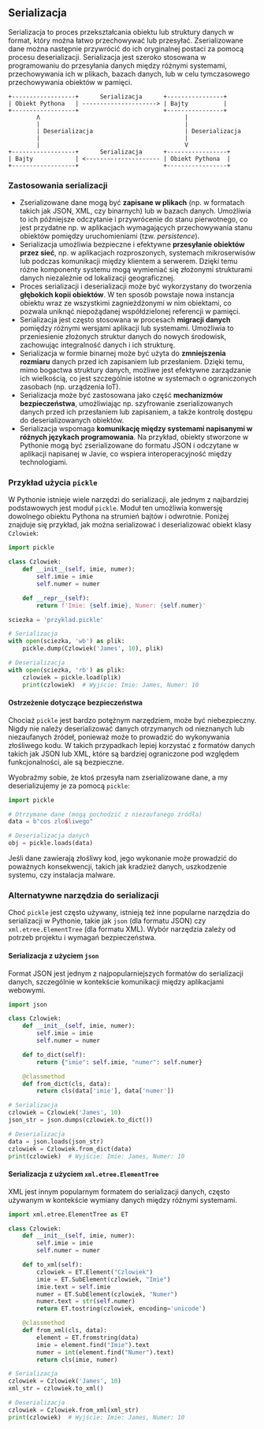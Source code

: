 ## Serializacja

Serializacja to proces przekształcania obiektu lub struktury danych w format, który można łatwo przechowywać lub przesyłać. Zserializowane dane można następnie przywrócić do ich oryginalnej postaci za pomocą procesu deserializacji. Serializacja jest szeroko stosowana w programowaniu do przesyłania danych między różnymi systemami, przechowywania ich w plikach, bazach danych, lub w celu tymczasowego przechowywania obiektów w pamięci.

```
+------------------+      Serializacja      +----------------+
| Obiekt Pythona   | ---------------------> | Bajty          |
+------------------+                        +----------------+
        Ʌ                                         |
        |                                         |
        | Deserializacja                          | Deserializacja
        |                                         |
        |                                         V
+------------------+      Serializacja      +-----------------+
| Bajty            | <--------------------- | Obiekt Pythona  |
+------------------+                        +-----------------+
```

### Zastosowania serializacji

- Zserializowane dane mogą być **zapisane w plikach** (np. w formatach takich jak JSON, XML, czy binarnych) lub w bazach danych. Umożliwia to ich późniejsze odczytanie i przywrócenie do stanu pierwotnego, co jest przydatne np. w aplikacjach wymagających przechowywania stanu obiektów pomiędzy uruchomieniami (tzw. *persistence*).
- Serializacja umożliwia bezpieczne i efektywne **przesyłanie obiektów przez sieć**, np. w aplikacjach rozproszonych, systemach mikroserwisów lub podczas komunikacji między klientem a serwerem. Dzięki temu różne komponenty systemu mogą wymieniać się złożonymi strukturami danych niezależnie od lokalizacji geograficznej.
- Proces serializacji i deserializacji może być wykorzystany do tworzenia **głębokich kopii obiektów**. W ten sposób powstaje nowa instancja obiektu wraz ze wszystkimi zagnieżdżonymi w nim obiektami, co pozwala uniknąć niepożądanej współdzielonej referencji w pamięci.
- Serializacja jest często stosowana w procesach **migracji danych** pomiędzy różnymi wersjami aplikacji lub systemami. Umożliwia to przeniesienie złożonych struktur danych do nowych środowisk, zachowując integralność danych i ich strukturę.
- Serializacja w formie binarnej może być użyta do **zmniejszenia rozmiaru** danych przed ich zapisaniem lub przesłaniem. Dzięki temu, mimo bogactwa struktury danych, możliwe jest efektywne zarządzanie ich wielkością, co jest szczególnie istotne w systemach o ograniczonych zasobach (np. urządzenia IoT).
- Serializacja może być zastosowana jako część **mechanizmów bezpieczeństwa**, umożliwiając np. szyfrowanie zserializowanych danych przed ich przesłaniem lub zapisaniem, a także kontrolę dostępu do deserializowanych obiektów. 
- Serializacja wspomaga **komunikację między systemami napisanymi w różnych językach programowania**. Na przykład, obiekty stworzone w Pythonie mogą być zserializowane do formatu JSON i odczytane w aplikacji napisanej w Javie, co wspiera interoperacyjność między technologiami.

### Przykład użycia `pickle`

W Pythonie istnieje wiele narzędzi do serializacji, ale jednym z najbardziej podstawowych jest moduł `pickle`. Moduł ten umożliwia konwersję dowolnego obiektu Pythona na strumień bajtów i odwrotnie. Poniżej znajduje się przykład, jak można serializować i deserializować obiekt klasy `Czlowiek`:

```python
import pickle

class Czlowiek:
    def __init__(self, imie, numer):
        self.imie = imie
        self.numer = numer

    def __repr__(self):
        return f'Imie: {self.imie}, Numer: {self.numer}'

sciezka = 'przyklad.pickle'

# Serializacja
with open(sciezka, 'wb') as plik:
    pickle.dump(Czlowiek('James', 10), plik)

# Deserializacja
with open(sciezka, 'rb') as plik:
    czlowiek = pickle.load(plik)
    print(czlowiek)  # Wyjście: Imie: James, Numer: 10
```

#### Ostrzeżenie dotyczące bezpieczeństwa

Chociaż `pickle` jest bardzo potężnym narzędziem, może być niebezpieczny. Nigdy nie należy deserializować danych otrzymanych od nieznanych lub niezaufanych źródeł, ponieważ może to prowadzić do wykonywania złośliwego kodu. W takich przypadkach lepiej korzystać z formatów danych takich jak JSON lub XML, które są bardziej ograniczone pod względem funkcjonalności, ale są bezpieczne.

Wyobraźmy sobie, że ktoś przesyła nam zserializowane dane, a my deserializujemy je za pomocą `pickle`:

```python
import pickle

# Otrzymane dane (mogą pochodzić z niezaufanego źródła)
data = b"cos zlośliwego"

# Deserializacja danych
obj = pickle.loads(data)
```

Jeśli dane zawierają złośliwy kod, jego wykonanie może prowadzić do poważnych konsekwencji, takich jak kradzież danych, uszkodzenie systemu, czy instalacja malware.

### Alternatywne narzędzia do serializacji

Choć `pickle` jest często używany, istnieją też inne popularne narzędzia do serializacji w Pythonie, takie jak `json` (dla formatu JSON) czy `xml.etree.ElementTree` (dla formatu XML). Wybór narzędzia zależy od potrzeb projektu i wymagań bezpieczeństwa.

#### Serializacja z użyciem `json`

Format JSON jest jednym z najpopularniejszych formatów do serializacji danych, szczególnie w kontekście komunikacji między aplikacjami webowymi.

```python
import json

class Czlowiek:
    def __init__(self, imie, numer):
        self.imie = imie
        self.numer = numer

    def to_dict(self):
        return {"imie": self.imie, "numer": self.numer}

    @classmethod
    def from_dict(cls, data):
        return cls(data['imie'], data['numer'])

# Serializacja
czlowiek = Czlowiek('James', 10)
json_str = json.dumps(czlowiek.to_dict())

# Deserializacja
data = json.loads(json_str)
czlowiek = Czlowiek.from_dict(data)
print(czlowiek)  # Wyjście: Imie: James, Numer: 10
```

#### Serializacja z użyciem `xml.etree.ElementTree`

XML jest innym popularnym formatem do serializacji danych, często używanym w kontekście wymiany danych między różnymi systemami.

```python
import xml.etree.ElementTree as ET

class Czlowiek:
    def __init__(self, imie, numer):
        self.imie = imie
        self.numer = numer

    def to_xml(self):
        czlowiek = ET.Element("Czlowiek")
        imie = ET.SubElement(czlowiek, "Imie")
        imie.text = self.imie
        numer = ET.SubElement(czlowiek, "Numer")
        numer.text = str(self.numer)
        return ET.tostring(czlowiek, encoding='unicode')

    @classmethod
    def from_xml(cls, data):
        element = ET.fromstring(data)
        imie = element.find("Imie").text
        numer = int(element.find("Numer").text)
        return cls(imie, numer)

# Serializacja
czlowiek = Czlowiek('James', 10)
xml_str = czlowiek.to_xml()

# Deserializacja
czlowiek = Czlowiek.from_xml(xml_str)
print(czlowiek)  # Wyjście: Imie: James, Numer: 10
```
